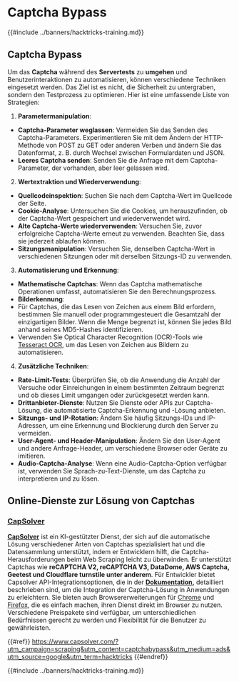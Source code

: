 # Captcha Bypass

{{#include ../banners/hacktricks-training.md}}

## Captcha Bypass

Um das **Captcha** während des **Servertests** zu **umgehen** und Benutzerinteraktionen zu automatisieren, können verschiedene Techniken eingesetzt werden. Das Ziel ist es nicht, die Sicherheit zu untergraben, sondern den Testprozess zu optimieren. Hier ist eine umfassende Liste von Strategien:

1. **Parametermanipulation**:
- **Captcha-Parameter weglassen**: Vermeiden Sie das Senden des Captcha-Parameters. Experimentieren Sie mit dem Ändern der HTTP-Methode von POST zu GET oder anderen Verben und ändern Sie das Datenformat, z. B. durch Wechsel zwischen Formulardaten und JSON.
- **Leeres Captcha senden**: Senden Sie die Anfrage mit dem Captcha-Parameter, der vorhanden, aber leer gelassen wird.
2. **Wertextraktion und Wiederverwendung**:
- **Quellcodeinspektion**: Suchen Sie nach dem Captcha-Wert im Quellcode der Seite.
- **Cookie-Analyse**: Untersuchen Sie die Cookies, um herauszufinden, ob der Captcha-Wert gespeichert und wiederverwendet wird.
- **Alte Captcha-Werte wiederverwenden**: Versuchen Sie, zuvor erfolgreiche Captcha-Werte erneut zu verwenden. Beachten Sie, dass sie jederzeit ablaufen können.
- **Sitzungsmanipulation**: Versuchen Sie, denselben Captcha-Wert in verschiedenen Sitzungen oder mit derselben Sitzungs-ID zu verwenden.
3. **Automatisierung und Erkennung**:
- **Mathematische Captchas**: Wenn das Captcha mathematische Operationen umfasst, automatisieren Sie den Berechnungsprozess.
- **Bilderkennung**:
- Für Captchas, die das Lesen von Zeichen aus einem Bild erfordern, bestimmen Sie manuell oder programmgesteuert die Gesamtzahl der einzigartigen Bilder. Wenn die Menge begrenzt ist, können Sie jedes Bild anhand seines MD5-Hashes identifizieren.
- Verwenden Sie Optical Character Recognition (OCR)-Tools wie [Tesseract OCR](https://github.com/tesseract-ocr/tesseract), um das Lesen von Zeichen aus Bildern zu automatisieren.
4. **Zusätzliche Techniken**:
- **Rate-Limit-Tests**: Überprüfen Sie, ob die Anwendung die Anzahl der Versuche oder Einreichungen in einem bestimmten Zeitraum begrenzt und ob dieses Limit umgangen oder zurückgesetzt werden kann.
- **Drittanbieter-Dienste**: Nutzen Sie Dienste oder APIs zur Captcha-Lösung, die automatisierte Captcha-Erkennung und -Lösung anbieten.
- **Sitzungs- und IP-Rotation**: Ändern Sie häufig Sitzungs-IDs und IP-Adressen, um eine Erkennung und Blockierung durch den Server zu vermeiden.
- **User-Agent- und Header-Manipulation**: Ändern Sie den User-Agent und andere Anfrage-Header, um verschiedene Browser oder Geräte zu imitieren.
- **Audio-Captcha-Analyse**: Wenn eine Audio-Captcha-Option verfügbar ist, verwenden Sie Sprach-zu-Text-Dienste, um das Captcha zu interpretieren und zu lösen.

## Online-Dienste zur Lösung von Captchas

### [CapSolver](https://www.capsolver.com/?utm_source=google&utm_medium=ads&utm_campaign=scraping&utm_term=hacktricks&utm_content=captchabypass)

[**CapSolver**](https://www.capsolver.com/?utm_source=google&utm_medium=ads&utm_campaign=scraping&utm_term=hacktricks&utm_content=captchabypass) ist ein KI-gestützter Dienst, der sich auf die automatische Lösung verschiedener Arten von Captchas spezialisiert hat und die Datensammlung unterstützt, indem er Entwicklern hilft, die Captcha-Herausforderungen beim Web Scraping leicht zu überwinden. Er unterstützt Captchas wie **reCAPTCHA V2, reCAPTCHA V3, DataDome, AWS Captcha, Geetest und Cloudflare turnstile unter anderem**. Für Entwickler bietet Capsolver API-Integrationsoptionen, die in der [**Dokumentation**](https://docs.capsolver.com/?utm_source=github&utm_medium=banner_github&utm_campaign=fcsrv)**,** detailliert beschrieben sind, um die Integration der Captcha-Lösung in Anwendungen zu erleichtern. Sie bieten auch Browsererweiterungen für [Chrome](https://chromewebstore.google.com/detail/captcha-solver-auto-captc/pgojnojmmhpofjgdmaebadhbocahppod) und [Firefox](https://addons.mozilla.org/es/firefox/addon/capsolver-captcha-solver/), die es einfach machen, ihren Dienst direkt im Browser zu nutzen. Verschiedene Preispakete sind verfügbar, um unterschiedlichen Bedürfnissen gerecht zu werden und Flexibilität für die Benutzer zu gewährleisten.

{{#ref}}
https://www.capsolver.com/?utm_campaign=scraping&utm_content=captchabypass&utm_medium=ads&utm_source=google&utm_term=hacktricks
{{#endref}}

{{#include ../banners/hacktricks-training.md}}
